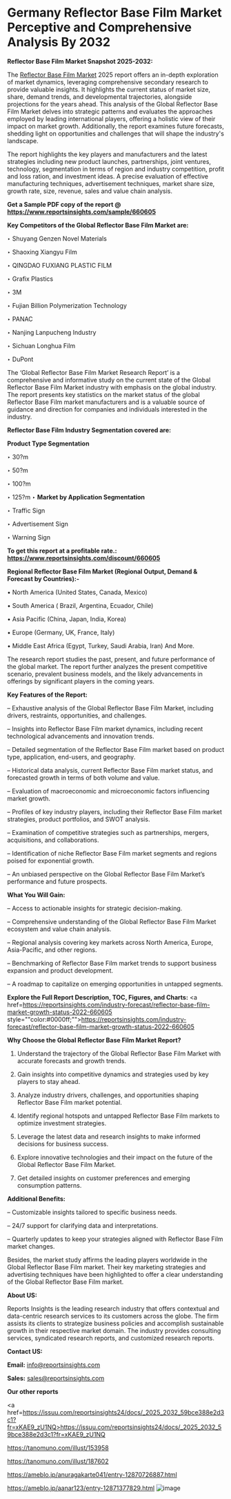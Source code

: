 # Germany Reflector Base Film Market Perceptive and Comprehensive Analysis By 2032

<strong>Reflector Base Film Market Snapshot 2025-2032:</strong>

The <a href=https://www.reportsinsights.com/sample/660605>Reflector Base Film Market</a> 2025 report offers an in-depth exploration of market dynamics, leveraging comprehensive secondary research to provide valuable insights. It highlights the current status of market size, share, demand trends, and developmental trajectories, alongside projections for the years ahead. This analysis of the Global Reflector Base Film Market delves into strategic patterns and evaluates the approaches employed by leading international players, offering a holistic view of their impact on market growth. Additionally, the report examines future forecasts, shedding light on opportunities and challenges that will shape the industry's landscape.

The report highlights the key players and manufacturers and the latest strategies including new product launches, partnerships, joint ventures, technology, segmentation in terms of region and industry competition, profit and loss ration, and investment ideas. A precise evaluation of effective manufacturing techniques, advertisement techniques, market share size, growth rate, size, revenue, sales and value chain analysis.

<strong>Get a Sample PDF copy of the report @ <a href=https://www.reportsinsights.com/sample/660605 style=color:#0000ff;>https://www.reportsinsights.com/sample/660605</a></strong>

<strong>Key Competitors of the Global Reflector Base Film Market are:</strong>

‣ Shuyang Genzen Novel Materials

‣ Shaoxing Xiangyu Film

‣ QINGDAO FUXIANG PLASTIC FILM

‣ Grafix Plastics

‣ 3M

‣ Fujian Billion Polymerization Technology

‣ PANAC

‣ Nanjing Lanpucheng Industry

‣ Sichuan Longhua Film

‣ DuPont

The ‘Global Reflector Base Film Market Research Report’ is a comprehensive and informative study on the current state of the Global Reflector Base Film Market industry with emphasis on the global industry. The report presents key statistics on the market status of the global Reflector Base Film market manufacturers and is a valuable source of guidance and direction for companies and individuals interested in the industry.

<strong>Reflector Base Film Industry Segmentation covered are:</strong>

<strong>Product Type Segmentation</strong>

‣ 30?m

‣ 50?m

‣ 100?m

‣ 125?m
‣ 
<strong>Market by Application Segmentation</strong>

‣ Traffic Sign

‣ Advertisement Sign

‣ Warning Sign

<strong>To get this report at a profitable rate.: <a href=https://www.reportsinsights.com/discount/660605 style=color:#0000ff;>https://www.reportsinsights.com/discount/660605</a></strong>

<strong>Regional Reflector Base Film Market (Regional Output, Demand &amp; Forecast by Countries):-</strong>

• North America (United States, Canada, Mexico)

• South America ( Brazil, Argentina, Ecuador, Chile)

• Asia Pacific (China, Japan, India, Korea)

• Europe (Germany, UK, France, Italy)

• Middle East Africa (Egypt, Turkey, Saudi Arabia, Iran) And More.

The research report studies the past, present, and future performance of the global market. The report further analyzes the present competitive scenario, prevalent business models, and the likely advancements in offerings by significant players in the coming years.

<strong>Key Features of the Report:</strong>

– Exhaustive analysis of the Global Reflector Base Film Market, including drivers, restraints, opportunities, and challenges.

– Insights into Reflector Base Film market dynamics, including recent technological advancements and innovation trends.

– Detailed segmentation of the Reflector Base Film market based on product type, application, end-users, and geography.

– Historical data analysis, current Reflector Base Film market status, and forecasted growth in terms of both volume and value.

– Evaluation of macroeconomic and microeconomic factors influencing market growth.

– Profiles of key industry players, including their Reflector Base Film market strategies, product portfolios, and SWOT analysis.

– Examination of competitive strategies such as partnerships, mergers, acquisitions, and collaborations.

– Identification of niche Reflector Base Film market segments and regions poised for exponential growth.

– An unbiased perspective on the Global Reflector Base Film Market’s performance and future prospects.

<strong>What You Will Gain:</strong>

– Access to actionable insights for strategic decision-making.

– Comprehensive understanding of the Global Reflector Base Film Market ecosystem and value chain analysis.

– Regional analysis covering key markets across North America, Europe, Asia-Pacific, and other regions.

– Benchmarking of Reflector Base Film market trends to support business expansion and product development.

– A roadmap to capitalize on emerging opportunities in untapped segments.

<strong>Explore the Full Report Description, TOC, Figures, and Charts:</strong>
<a href=https://reportsinsights.com/industry-forecast/reflector-base-film-market-growth-status-2022-660605 style=""color:#0000ff;"">https://reportsinsights.com/industry-forecast/reflector-base-film-market-growth-status-2022-660605</a>

<strong>Why Choose the Global Reflector Base Film Market Report?</strong>

1. Understand the trajectory of the Global Reflector Base Film Market with accurate forecasts and growth trends.

2. Gain insights into competitive dynamics and strategies used by key players to stay ahead.

3. Analyze industry drivers, challenges, and opportunities shaping Reflector Base Film market potential.

4. Identify regional hotspots and untapped Reflector Base Film markets to optimize investment strategies.

5. Leverage the latest data and research insights to make informed decisions for business success.

6. Explore innovative technologies and their impact on the future of the Global Reflector Base Film Market.

7. Get detailed insights on customer preferences and emerging consumption patterns.

<strong>Additional Benefits:</strong>

– Customizable insights tailored to specific business needs.

– 24/7 support for clarifying data and interpretations.

– Quarterly updates to keep your strategies aligned with Reflector Base Film market changes.

Besides, the market study affirms the leading players worldwide in the Global Reflector Base Film market. Their key marketing strategies and advertising techniques have been highlighted to offer a clear understanding of the Global Reflector Base Film market.

<strong><strong>About US</strong>:</strong>

Reports Insights is the leading research industry that offers contextual and data-centric research services to its customers across the globe. The firm assists its clients to strategize business policies and accomplish sustainable growth in their respective market domain. The industry provides consulting services, syndicated research reports, and customized research reports.

<strong>Contact US:</strong>

<p class=><b>Email:</b> <a href=mailto:info@reportsinsights.com>info@reportsinsights.com</a></p>
<p class=><b>Sales:</b> <a href=mailto:sales@reportsinsights.com>sales@reportsinsights.com</a></p>

<strong>Our other reports</strong>

<a href=https://issuu.com/reportsinsights24/docs/_2025_2032_59bce388e2d3c1?fr=xKAE9_zU1NQ>https://issuu.com/reportsinsights24/docs/_2025_2032_59bce388e2d3c1?fr=xKAE9_zU1NQ</a>

<a href=https://tanomuno.com/illust/153958>https://tanomuno.com/illust/153958</a>

<a href=https://tanomuno.com/illust/187602>https://tanomuno.com/illust/187602</a>

<a href=https://ameblo.jp/anuragakarte041/entry-12870726887.html>https://ameblo.jp/anuragakarte041/entry-12870726887.html</a>

<a href=https://ameblo.jp/aanar123/entry-12871377829.html>https://ameblo.jp/aanar123/entry-12871377829.html</a>
![image](https://github.com/user-attachments/assets/2a0e3755-071e-4da5-9578-4324a3557a31)
